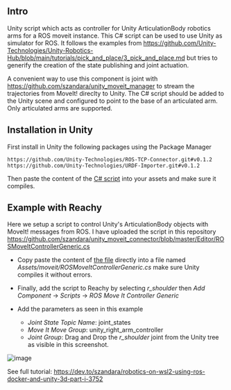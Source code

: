 ## Intro
Unity script which acts as controller for Unity ArticulationBody robotics arms for a ROS moveit instance. This C# script can be used to use Unity as simulator for ROS. It follows the examples from https://github.com/Unity-Technologies/Unity-Robotics-Hub/blob/main/tutorials/pick_and_place/3_pick_and_place.md but tries to generify the creation of the state publishing and joint actuation.

A convenient way to use this component is joint with https://github.com/szandara/unity_moveit_manager to stream the trajectories from MoveIt! direclty to Unity.
The C# script should be added to the Unity scene and configured to point to the base of an articulated arm. Only articulated arms are supported.

## Installation in Unity
First install in Unity the following packages using the Package Manager
```
https://github.com/Unity-Technologies/ROS-TCP-Connector.git#v0.1.2 
https://github.com/Unity-Technologies/URDF-Importer.git#v0.1.2
```
Then paste the content of the [C# script](https://github.com/szandara/unity_moveit_connector/blob/master/Editor/ROSMoveItControllerGeneric.cs) into your assets and make sure it compiles.

## Example with Reachy
Here we setup a script to control Unity's ArticulationBody objects with MoveIt! messages from ROS. I have uploaded the script in this repository https://github.com/szandara/unity_moveit_connector/blob/master/Editor/ROSMoveItControllerGeneric.cs

* Copy paste the content of [the file](https://github.com/szandara/unity_moveit_connector/blob/master/Editor/ROSMoveItControllerGeneric.cs) directly into a file named *Assets/moveit/ROSMoveItControllerGeneric.cs* make sure Unity compiles it without errors.
* Finally, add the script to Reachy by selecting *r_shoulder* then *Add Component* -> *Scripts* -> *ROS Move It Controller Generic*

* Add the parameters as seen in this example
  * *Joint State Topic Name*: joint_states
  * *Move It Move Group*: unity_right_arm_controller
  * *Joint Group*: Drag and Drop the *r_shoulder* joint from the Unity tree as visible in this screenshot.

![image](https://dev-to-uploads.s3.amazonaws.com/uploads/articles/248scen0vlquo9vovn5h.png)

See full tutorial: https://dev.to/szandara/robotics-on-wsl2-using-ros-docker-and-unity-3d-part-i-3752
